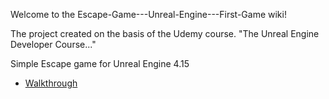 Welcome to the Escape-Game---Unreal-Engine---First-Game wiki!

The project created on the basis of the Udemy course. "The Unreal Engine Developer Course..."

Simple Escape game for Unreal Engine 4.15

* [Walkthrough](https://github.com/Gloomek/Escape-Game---Unreal-Engine---First-Game/wiki/Walkthrough)
